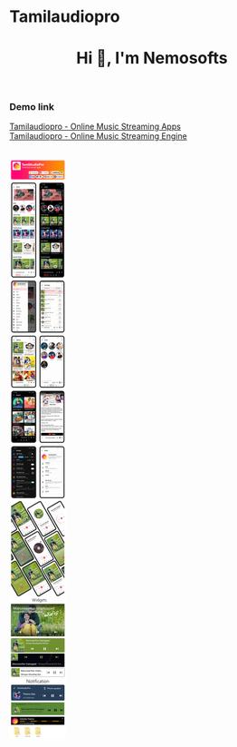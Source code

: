 # Tamilaudiopro

<h1 align="center">Hi 👋, I'm Nemosofts</h1>
</br>
<h3 align="left">Demo link</h3>
<a href="https://codecanyon.net/item/tamilaudiopro-online-music-streaming-apps/27341717" target="blank"> Tamilaudiopro - Online Music Streaming Apps </a>
</br>
<a href="https://codecanyon.net/item/tamilaudiopro-online-music-streaming-with-codeigniter/34418588" target="blank"> Tamilaudiopro - Online Music Streaming Engine </a>
</br>
</br>
<p align="left"> <img src="Banner_full_54656.jpg" alt="nemosofts-git" /> </p>

